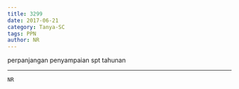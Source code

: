 ```yaml
---
title: 3299
date: 2017-06-21
category: Tanya-SC
tags: PPN
author: NR
---
```


perpanjangan penyampaian spt tahunan

---



`NR`
